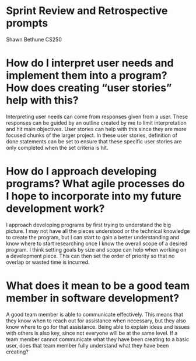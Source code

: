 # Sprint Review and Retrospective prompts
Shawn Bethune
CS250

# How do I interpret user needs and implement them into a program? How does creating “user stories” help with this?
Interpreting user needs can come from responses given from a user. These responses can be guided by an outline created by me to limit interpretation and hit main objectives. User stories can help with this since they are more focused chunks of the larger project. In these user stories, definition of done statements can be set to ensure that these specific user stories are only completed when the set criteria is hit.
# How do I approach developing programs? What agile processes do I hope to incorporate into my future development work?
I approach developing programs by first trying to understand the big picture. I may not have all the pieces understood or the technical knowledge to create the program, but I can start to gain a better understanding and know where to start researching once I know the overall scope of a desired program. I think setting goals by size and scope can help when working on a development piece. This can then set the order of priority so that no overlap or wasted time is incurred.
# What does it mean to be a good team member in software development?
A good team member is able to communicate effectively. This means that they know when to reach out for assistance when necessary, but they also know where to go for that assistance. Being able to explain ideas and issues with others is also key, since not everyone will be at the same level. If a team member cannot communicate what they have been creating to a basic user, does that team member fully understand what they have been creating?
